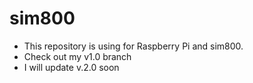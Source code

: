 # sim800
* This repository is using for Raspberry Pi and sim800. 
* Check out my v1.0 branch
* I will update v.2.0 soon
